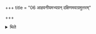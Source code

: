 +++
title = "06 आहवनीयमभ्यग्रन् दक्षिणमवाग्रमुत्तरम्"

+++

<details><summary>थिते</summary>

6. (He keeps) the southern enclosing stick in such a way that its end would protrude beyond the Āhavanīya (fire-place) and the northern (enclosing stick) in such a way that its end would be slightly behind (the Āhavanīya-fire-place).
</details>
